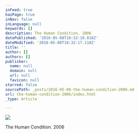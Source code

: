 ```yaml
---
inFeed: true
hasPage: true
inNav: false
inLanguage: null
keywords: []
description: The Human Condition. 2006
datePublished: '2016-05-08T18:32:18.818Z'
dateModified: '2016-05-08T18:32:17.118Z'
title: ''
author: []
authors: []
publisher:
  name: null
  domain: null
  url: null
  favicon: null
starred: false
sourcePath: _posts/2016-05-08-the-human-condition-2006.md
url: the-human-condition-2006/index.html
_type: Article

---
```

![](https://the-grid-user-content.s3-us-west-2.amazonaws.com/1ef7b2f7-5158-4c95-9fa9-fac157c714cf.jpg)

The Human Condition. 2006